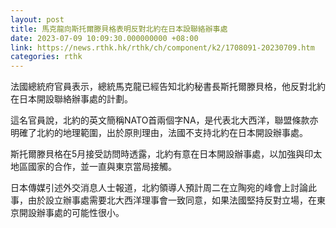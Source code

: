 ```yaml
---
layout: post
title: 馬克龍向斯托爾滕貝格表明反對北約在日本設聯絡辦事處
date: 2023-07-09 10:09:30.000000000 +08:00
link: https://news.rthk.hk/rthk/ch/component/k2/1708091-20230709.htm
categories: rthk
---
```


法國總統府官員表示，總統馬克龍已經告知北約秘書長斯托爾滕貝格，他反對北約在日本開設聯絡辦事處的計劃。

這名官員說，北約的英文簡稱NATO首兩個字NA，是代表北大西洋，聯盟條款亦明確了北約的地理範圍，出於原則理由，法國不支持北約在日本開設辦事處。

斯托爾滕貝格在5月接受訪問時透露，北約有意在日本開設辦事處，以加強與印太地區國家的合作，並一直與東京當局接觸。

日本傳媒引述外交消息人士報道，北約領導人預計周二在立陶宛的峰會上討論此事，由於設立辦事處需要北大西洋理事會一致同意，如果法國堅持反對立場，在東京開設辦事處的可能性很小。

